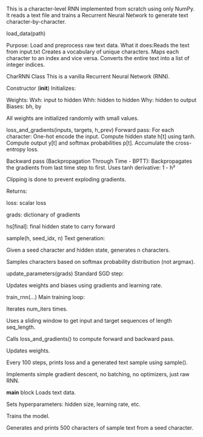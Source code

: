 This is a character-level RNN implemented from scratch using only NumPy. It reads a text file and trains a Recurrent Neural Network to generate text character-by-character. 


load_data(path)

Purpose: Load and preprocess raw text data.
What it does:Reads the text from input.txt
Creates a vocabulary of unique characters.
Maps each character to an index and vice versa.
Converts the entire text into a list of integer indices.


CharRNN Class
This is a vanilla Recurrent Neural Network (RNN).

Constructor (__init__)
Initializes:

Weights:
Wxh: input to hidden
Whh: hidden to hidden
Why: hidden to output
Biases: bh, by

All weights are initialized randomly with small values.

loss_and_gradients(inputs, targets, h_prev)
Forward pass:
For each character:
One-hot encode the input.
Compute hidden state h[t] using tanh.
Compute output y[t] and softmax probabilities p[t].
Accumulate the cross-entropy loss.

Backward pass (Backpropagation Through Time - BPTT):
Backpropagates the gradients from last time step to first.
Uses tanh derivative: 1 - h²

Clipping is done to prevent exploding gradients.

Returns:

loss: scalar loss

grads: dictionary of gradients

hs[final]: final hidden state to carry forward

sample(h, seed_idx, n)
Text generation:

Given a seed character and hidden state, generates n characters.

Samples characters based on softmax probability distribution (not argmax).

update_parameters(grads)
Standard SGD step:

Updates weights and biases using gradients and learning rate.



train_rnn(...)
Main training loop:

Iterates num_iters times.

Uses a sliding window to get input and target sequences of length seq_length.

Calls loss_and_gradients() to compute forward and backward pass.

Updates weights.

Every 100 steps, prints loss and a generated text sample using sample().

Implements simple gradient descent, no batching, no optimizers, just raw RNN.



__main__ block
Loads text data.

Sets hyperparameters: hidden size, learning rate, etc.

Trains the model.

Generates and prints 500 characters of sample text from a seed character.

